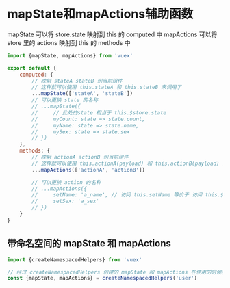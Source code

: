 # mapState和mapActions辅助函数
mapState 可以将 store.state 映射到 this 的 computed 中
mapActions 可以将 store 里的 actions 映射到 this 的 methods 中

```js
import {mapState, mapActions} from 'vuex'

export default {
    computed: {
        // 映射 stateA stateB 到当前组件
        // 这样就可以使用 this.stateA 和 this.stateB 来调用了
        ...mapState(['stateA', 'stateB'])
        // 可以更换 state 的名称
        // ...mapState({
        //     // 此处的state 相当于 this.$store.state
        //     myCount: state => state.count,
        //     myName: state => state.name,
        //     mySex: state => state.sex
        // })
    },
    methods: {
        // 映射 actionA actionB 到当前组件
        // 这样就可以使用 this.actionA(payload) 和 this.actionB(payload) 来调用了
        ...mapActions(['actionA', 'actionB'])

        // 可以更换 action 的名称
        // ...mapActions({
        //     setName: 'a_name', // 访问 this.setName 等价于 访问 this.$store.dispatch('a_name')
        //     setSex: 'a_sex'
        // })
    }
}
```

## 带命名空间的 mapState 和 mapActions
```js
import {createNamespacedHelpers} from 'vuex'

// 经过 createNamespacedHelpers 创建的 mapState 和 mapActions 在使用的时候就不用带上命名空间前缀了
const {mapState, mapActions} = createNamespacedHelpers('user')
```
